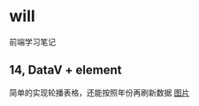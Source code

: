 # will
前端学习笔记



## 14,  DataV + element
简单的实现轮播表格，还能按照年份再刷新数据
[图片](https://raw.githubusercontent.com/will-wang-china/will/master/14-Datademo2/jd-data/img/QQ%E6%88%AA%E5%9B%BE20210302140938.png)
